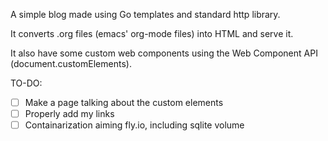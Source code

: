 A simple blog made using Go templates and standard http library.

It converts .org files (emacs' org-mode files) into HTML and serve it.

It also have some custom web components using the Web Component API (document.customElements).

TO-DO:
- [ ] Make a page talking about the custom elements
- [ ] Properly add my links
- [ ] Containarization aiming fly.io, including sqlite volume

